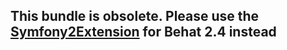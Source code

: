 ## This bundle is obsolete. Please use the [Symfony2Extension](https://github.com/Behat/Symfony2Extension) for Behat 2.4 instead

